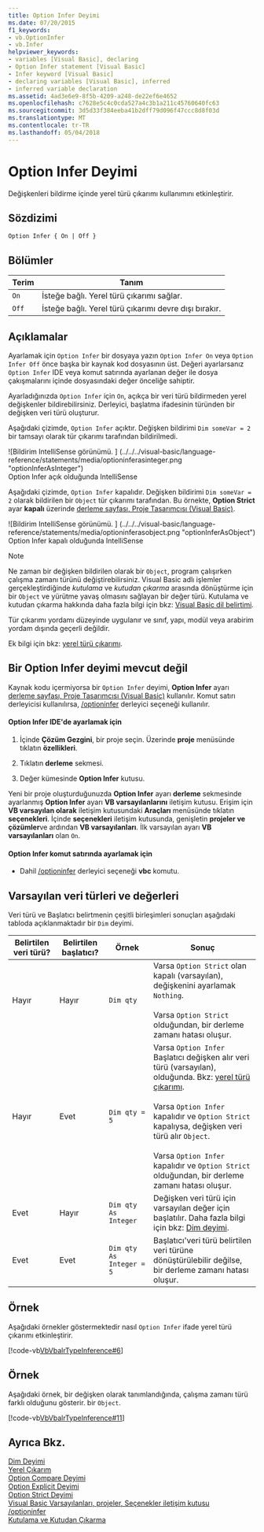 ```yaml
---
title: Option Infer Deyimi
ms.date: 07/20/2015
f1_keywords:
- vb.OptionInfer
- vb.Infer
helpviewer_keywords:
- variables [Visual Basic], declaring
- Option Infer statement [Visual Basic]
- Infer keyword [Visual Basic]
- declaring variables [Visual Basic], inferred
- inferred variable declaration
ms.assetid: 4ad3e6e9-8f5b-4209-a248-de22ef6e4652
ms.openlocfilehash: c7628e5c4c0cda527a4c3b1a211c45760640fc63
ms.sourcegitcommit: 3d5d33f384eeba41b2dff79d096f47ccc8d8f03d
ms.translationtype: MT
ms.contentlocale: tr-TR
ms.lasthandoff: 05/04/2018
---
```

# <a name="option-infer-statement"></a>Option Infer Deyimi
Değişkenleri bildirme içinde yerel türü çıkarımı kullanımını etkinleştirir.  
  
## <a name="syntax"></a>Sözdizimi  
  
```  
Option Infer { On | Off }  
```  
  
## <a name="parts"></a>Bölümler  
  
|Terim|Tanım|  
|---|---|  
|`On`|İsteğe bağlı. Yerel türü çıkarımı sağlar.|  
|`Off`|İsteğe bağlı. Yerel türü çıkarımı devre dışı bırakır.|  
  
## <a name="remarks"></a>Açıklamalar  
 Ayarlamak için `Option Infer` bir dosyaya yazın `Option Infer On` veya `Option Infer Off` önce başka bir kaynak kod dosyasının üst. Değeri ayarlarsanız `Option Infer` IDE veya komut satırında ayarlanan değer ile dosya çakışmalarını içinde dosyasındaki değer önceliğe sahiptir.  
  
 Ayarladığınızda `Option Infer` için `On`, açıkça bir veri türü bildirmeden yerel değişkenler bildirebilirsiniz. Derleyici, başlatma ifadesinin türünden bir değişken veri türü oluşturur.  
  
 Aşağıdaki çizimde, `Option Infer` açıktır. Değişken bildirimi `Dim someVar = 2` bir tamsayı olarak tür çıkarımı tarafından bildirilmedi.  
  
 ![Bildirim IntelliSense görünümü. ] (../../../visual-basic/language-reference/statements/media/optioninferasinteger.png "optionInferAsInteger")  
Option Infer açık olduğunda IntelliSense  
  
 Aşağıdaki çizimde, `Option Infer` kapalıdır. Değişken bildirimi `Dim someVar = 2` olarak bildirilen bir `Object` tür çıkarımı tarafından. Bu örnekte, **Option Strict** ayar **kapalı** üzerinde [derleme sayfası, Proje Tasarımcısı (Visual Basic)](/visualstudio/ide/reference/compile-page-project-designer-visual-basic).  
  
 ![Bildirim IntelliSense görünümü. ] (../../../visual-basic/language-reference/statements/media/optioninferasobject.png "optionInferAsObject")  
Option Infer kapalı olduğunda IntelliSense  
  
> [!NOTE]
>  Ne zaman bir değişken bildirilen olarak bir `Object`, program çalışırken çalışma zamanı türünü değiştirebilirsiniz. Visual Basic adlı işlemler gerçekleştirdiğinde *kutulama* ve *kutudan çıkarma* arasında dönüştürme için bir `Object` ve yürütme yavaş olmasını sağlayan bir değer türü. Kutulama ve kutudan çıkarma hakkında daha fazla bilgi için bkz: [Visual Basic dil belirtimi](../../../visual-basic/reference/language-specification/index.md).
  
 Tür çıkarımı yordamı düzeyinde uygulanır ve sınıf, yapı, modül veya arabirim yordam dışında geçerli değildir.  
  
 Ek bilgi için bkz: [yerel türü çıkarımı](../../../visual-basic/programming-guide/language-features/variables/local-type-inference.md).  
  
## <a name="when-an-option-infer-statement-is-not-present"></a>Bir Option Infer deyimi mevcut değil  
 Kaynak kodu içermiyorsa bir `Option Infer` deyimi, **Option Infer** ayarı [derleme sayfası, Proje Tasarımcısı (Visual Basic)](/visualstudio/ide/reference/compile-page-project-designer-visual-basic) kullanılır. Komut satırı derleyicisi kullanılırsa, [/optioninfer](../../../visual-basic/reference/command-line-compiler/optioninfer.md) derleyici seçeneği kullanılır.  
  
#### <a name="to-set-option-infer-in-the-ide"></a>Option Infer IDE'de ayarlamak için  
  
1.  İçinde **Çözüm Gezgini**, bir proje seçin. Üzerinde **proje** menüsünde tıklatın **özellikleri**.  
  
2.  Tıklatın **derleme** sekmesi.  
  
3.  Değer kümesinde **Option Infer** kutusu.  
  
 Yeni bir proje oluşturduğunuzda **Option Infer** ayarı **derleme** sekmesinde ayarlanmış **Option Infer** ayarı **VB varsayılanlarını** iletişim kutusu. Erişim için **VB varsayılan olarak** iletişim kutusundaki **Araçları** menüsünde tıklatın **seçenekleri**. İçinde **seçenekleri** iletişim kutusunda, genişletin **projeler ve çözümler**ve ardından **VB varsayılanları**. İlk varsayılan ayarı **VB varsayılanları** olan `On`.  
  
#### <a name="to-set-option-infer-on-the-command-line"></a>Option Infer komut satırında ayarlamak için  
  
-   Dahil [/optioninfer](../../../visual-basic/reference/command-line-compiler/optioninfer.md) derleyici seçeneği **vbc** komutu.  
  
## <a name="default-data-types-and-values"></a>Varsayılan veri türleri ve değerleri  
 Veri türü ve Başlatıcı belirtmenin çeşitli birleşimleri sonuçları aşağıdaki tabloda açıklanmaktadır bir `Dim` deyimi.  
  
|Belirtilen veri türü?|Belirtilen başlatıcı?|Örnek|Sonuç|  
|---|---|---|---|  
|Hayır|Hayır|`Dim qty`|Varsa `Option Strict` olan kapalı (varsayılan), değişkenini ayarlamak `Nothing`.<br /><br /> Varsa `Option Strict` olduğundan, bir derleme zamanı hatası oluşur.|  
|Hayır|Evet|`Dim qty = 5`|Varsa `Option Infer` Başlatıcı değişken alır veri türü (varsayılan), olduğunda. Bkz: [yerel türü çıkarımı](../../../visual-basic/programming-guide/language-features/variables/local-type-inference.md).<br /><br /> Varsa `Option Infer` kapalıdır ve `Option Strict` kapalıysa, değişken veri türü alır `Object`.<br /><br /> Varsa `Option Infer` kapalıdır ve `Option Strict` olduğundan, bir derleme zamanı hatası oluşur.|  
|Evet|Hayır|`Dim qty As Integer`|Değişken veri türü için varsayılan değer için başlatılır. Daha fazla bilgi için bkz: [Dim deyimi](../../../visual-basic/language-reference/statements/dim-statement.md).|  
|Evet|Evet|`Dim qty  As Integer = 5`|Başlatıcı'veri türü belirtilen veri türüne dönüştürülebilir değilse, bir derleme zamanı hatası oluşur.|  
  
## <a name="example"></a>Örnek  
 Aşağıdaki örnekler göstermektedir nasıl `Option Infer` ifade yerel türü çıkarımı etkinleştirir.  
  
 [!code-vb[VbVbalrTypeInference#6](../../../visual-basic/language-reference/statements/codesnippet/VisualBasic/option-infer-statement_1.vb)]  
  
## <a name="example"></a>Örnek  
 Aşağıdaki örnek, bir değişken olarak tanımlandığında, çalışma zamanı türü farklı olduğunu gösterir. bir `Object`.  
  
 [!code-vb[VbVbalrTypeInference#11](../../../visual-basic/language-reference/statements/codesnippet/VisualBasic/option-infer-statement_2.vb)]  
  
## <a name="see-also"></a>Ayrıca Bkz.  
 [Dim Deyimi](../../../visual-basic/language-reference/statements/dim-statement.md)  
 [Yerel Çıkarım](../../../visual-basic/programming-guide/language-features/variables/local-type-inference.md)  
 [Option Compare Deyimi](../../../visual-basic/language-reference/statements/option-compare-statement.md)  
 [Option Explicit Deyimi](../../../visual-basic/language-reference/statements/option-explicit-statement.md)  
 [Option Strict Deyimi](../../../visual-basic/language-reference/statements/option-strict-statement.md)  
 [Visual Basic Varsayılanları, projeler, Seçenekler iletişim kutusu](/visualstudio/ide/reference/visual-basic-defaults-projects-options-dialog-box)  
 [/optioninfer](../../../visual-basic/reference/command-line-compiler/optioninfer.md)  
 [Kutulama ve Kutudan Çıkarma](../../../csharp/programming-guide/types/boxing-and-unboxing.md)
